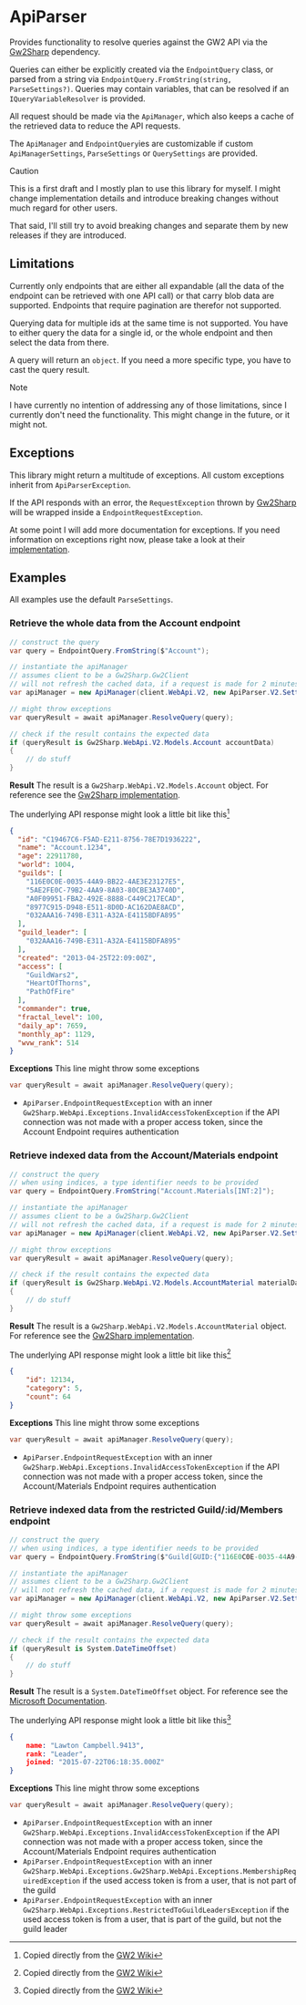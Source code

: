 # ApiParser
Provides functionality to resolve queries against the GW2 API via the [Gw2Sharp](https://github.com/Archomeda/Gw2Sharp) dependency.

Queries can either be explicitly created via the `EndpointQuery` class, or parsed from a string
 via `EndpointQuery.FromString(string, ParseSettings?)`. Queries may contain variables, that can
 be resolved if an `IQueryVariableResolver` is provided.

All request should be made via the `ApiManager`, which also keeps a cache of the retrieved data to reduce the API requests.

The `ApiManager` and `EndpointQuery`ies are customizable if custom `ApiManagerSettings`, `ParseSettings` or `QuerySettings` are
 provided.

> [!CAUTION]
> This is a first draft and I mostly plan to use this library for myself. I might change implementation details and 
> introduce breaking changes without much regard for other users.
> 
> That said, I'll still try to avoid breaking changes and separate them by new releases if they are introduced.

## Limitations
Currently only endpoints that are either all expandable (all the data of the endpoint can be retrieved with one API call)
 or that carry blob data are supported. Endpoints that require pagination are therefor not supported.

Querying data for multiple ids at the same time is not supported. You have to either query the data for a single id, or the
 whole endpoint and then select the data from there.

A query will return an `object`. If you need a more specific type, you have to cast the query result.

> [!NOTE]
> I have currently no intention of addressing any of those limitations, since I currently don't need the functionality.
> This might change in the future, or it might not.

## Exceptions
This library might return a multitude of exceptions. All custom exceptions inherit from `ApiParserException`.

If the API responds with an error, the `RequestException` thrown by [Gw2Sharp](https://github.com/Archomeda/Gw2Sharp) will
 be wrapped inside a `EndpointRequestException`.

At some point I will add more documentation for exceptions. If you need information on exceptions right now, please take a look
 at their [implementation](_Exceptions).

## Examples
All examples use the default `ParseSettings`.

### Retrieve the whole data from the Account endpoint
```csharp
// construct the query
var query = EndpointQuery.FromString($"Account");

// instantiate the apiManager
// assumes client to be a Gw2Sharp.Gw2Client
// will not refresh the cached data, if a request is made for 2 minutes since the last refresh.
var apiManager = new ApiManager(client.WebApi.V2, new ApiParser.V2.Settings.ApiManagerSettings() { Cooldown = 120_000 });

// might throw exceptions
var queryResult = await apiManager.ResolveQuery(query);

// check if the result contains the expected data
if (queryResult is Gw2Sharp.WebApi.V2.Models.Account accountData)
{
	// do stuff
}
```
**Result**
The result is a `Gw2Sharp.WebApi.V2.Models.Account` object. For reference see
 the [Gw2Sharp implementation](https://github.com/Archomeda/Gw2Sharp/blob/master/Gw2Sharp/WebApi/V2/Models/Account/Account.cs).

The underlying API response might look a little bit like this[^1]
[^1]: Copied directly from the [GW2 Wiki](https://wiki.guildwars2.com/wiki/API:2/account)
```json
{
  "id": "C19467C6-F5AD-E211-8756-78E7D1936222",
  "name": "Account.1234",
  "age": 22911780,
  "world": 1004,
  "guilds": [
    "116E0C0E-0035-44A9-BB22-4AE3E23127E5",
    "5AE2FE0C-79B2-4AA9-8A03-80CBE3A3740D",
    "A0F09951-FBA2-492E-8888-C449C217ECAD",
    "8977C915-D948-E511-8D0D-AC162DAE8ACD",
    "032AAA16-749B-E311-A32A-E4115BDFA895"
  ],
  "guild_leader": [
    "032AAA16-749B-E311-A32A-E4115BDFA895"
  ],
  "created": "2013-04-25T22:09:00Z",
  "access": [
    "GuildWars2",
    "HeartOfThorns",
    "PathOfFire"
  ],
  "commander": true,
  "fractal_level": 100,
  "daily_ap": 7659,
  "monthly_ap": 1129,
  "wvw_rank": 514
}
```
**Exceptions**
This line might throw some exceptions
```csharp
var queryResult = await apiManager.ResolveQuery(query);
```
- `ApiParser.EndpointRequestException` with an inner `Gw2Sharp.WebApi.Exceptions.InvalidAccessTokenException`
 if the API connection was not made with a proper access token, since the Account Endpoint requires authentication

### Retrieve indexed data from the Account/Materials endpoint
```csharp
// construct the query
// when using indices, a type identifier needs to be provided
var query = EndpointQuery.FromString("Account.Materials[INT:2]");

// instantiate the apiManager
// assumes client to be a Gw2Sharp.Gw2Client
// will not refresh the cached data, if a request is made for 2 minutes since the last refresh.
var apiManager = new ApiManager(client.WebApi.V2, new ApiParser.V2.Settings.ApiManagerSettings() { Cooldown = 120_000 });

// might throw exceptions
var queryResult = await apiManager.ResolveQuery(query);

// check if the result contains the expected data
if (queryResult is Gw2Sharp.WebApi.V2.Models.AccountMaterial materialData)
{
	// do stuff
}
```
**Result**
The result is a `Gw2Sharp.WebApi.V2.Models.AccountMaterial` object. For reference see
 the [Gw2Sharp implementation](https://github.com/Archomeda/Gw2Sharp/blob/master/Gw2Sharp/WebApi/V2/Models/Account/AccountMaterial.cs).

The underlying API response might look a little bit like this[^2]
[^2]: Copied directly from the [GW2 Wiki](https://wiki.guildwars2.com/wiki/API:2/account/materials)
```json
{
    "id": 12134,
    "category": 5,
    "count": 64
}
```
**Exceptions**
This line might throw some exceptions
```csharp
var queryResult = await apiManager.ResolveQuery(query);
```
- `ApiParser.EndpointRequestException` with an inner `Gw2Sharp.WebApi.Exceptions.InvalidAccessTokenException`
 if the API connection was not made with a proper access token, since the Account/Materials Endpoint requires authentication

### Retrieve indexed data from the restricted Guild/:id/Members endpoint
```csharp
// construct the query
// when using indices, a type identifier needs to be provided
var query = EndpointQuery.FromString($"Guild[GUID:{"116E0C0E-0035-44A9-BB22-4AE3E23127E5"}].Members[INT:0].Joined", null);

// instantiate the apiManager
// assumes client to be a Gw2Sharp.Gw2Client
// will not refresh the cached data, if a request is made for 2 minutes since the last refresh.
var apiManager = new ApiManager(client.WebApi.V2, new ApiParser.V2.Settings.ApiManagerSettings() { Cooldown = 120_000 });

// might throw some exceptions
var queryResult = await apiManager.ResolveQuery(query);

// check if the result contains the expected data
if (queryResult is System.DateTimeOffset)
{
	// do stuff
}
```
**Result**
The result is a `System.DateTimeOffset` object. For reference see
 the [Microsoft Documentation](https://learn.microsoft.com/en-us/dotnet/api/system.datetimeoffset?view=netframework-4.8).

The underlying API response might look a little bit like this[^3]
[^3]: Copied directly from the [GW2 Wiki](https://wiki.guildwars2.com/wiki/API:2/guild/:id/members)
```json
{
    name: "Lawton Campbell.9413",
    rank: "Leader",
    joined: "2015-07-22T06:18:35.000Z"
}
```
**Exceptions**
This line might throw some exceptions
```csharp
var queryResult = await apiManager.ResolveQuery(query);
```
- `ApiParser.EndpointRequestException` with an inner `Gw2Sharp.WebApi.Exceptions.InvalidAccessTokenException`
 if the API connection was not made with a proper access token, since the Account/Materials Endpoint requires authentication
- `ApiParser.EndpointRequestException` with an inner `Gw2Sharp.WebApi.Exceptions.Gw2Sharp.WebApi.Exceptions.MembershipRequiredException`
 if the used access token is from a user, that is not part of the guild
- `ApiParser.EndpointRequestException` with an inner `Gw2Sharp.WebApi.Exceptions.RestrictedToGuildLeadersException`
 if the used access token is from a user, that is part of the guild, but not the guild leader
